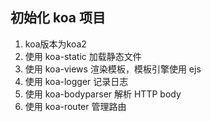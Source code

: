 ## 初始化 koa 项目

1. koa版本为koa2
2. 使用 koa-static 加载静态文件
3. 使用 koa-views 渲染模板，模板引擎使用 ejs
4. 使用 koa-logger 记录日志
5. 使用 koa-bodyparser 解析 HTTP body
6. 使用 koa-router 管理路由

